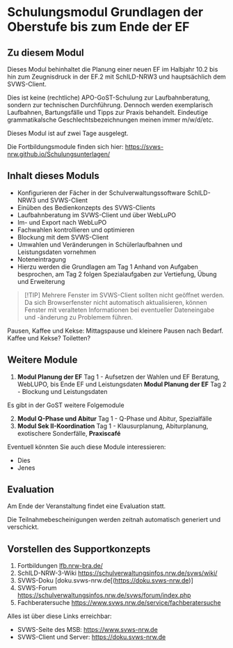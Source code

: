 # Schulungsmodul Grundlagen der Oberstufe bis zum Ende der EF

## Zu diesem Modul

Dieses Modul behinhaltet die Planung einer neuen EF im Halbjahr 10.2 bis hin zum Zeugnisdruck in der EF.2 mit SchILD-NRW3 und hauptsächlich dem SVWS-Client.

Dies ist keine (rechtliche) APO-GoST-Schulung zur Laufbahnberatung, sondern zur technischen Durchführung. Dennoch werden exemplarisch Laufbahnen, Bartungsfälle und Tipps zur Praxis behandelt. Eindeutige grammatikalsche Geschlechtsbezeichnungen meinen immer m/w/d/etc.

Dieses Modul ist auf zwei Tage ausgelegt. 

Die Fortbildungsmodule finden sich hier: https://svws-nrw.github.io/Schulungsunterlagen/

## Inhalt dieses Moduls

+ Konfigurieren der Fächer in der Schulverwaltungssoftware SchILD-NRW3 und SVWS-Client
+ Einüben des Bedienkonzepts des SVWS-Clients
+ Laufbahnberatung im SVWS-Client und über WebLuPO
+ Im- und Export nach WebLuPO
+ Fachwahlen kontrollieren und optimieren
+ Blockung mit dem SVWS-Client
+ Umwahlen und Veränderungen in Schülerlaufbahnen und Leistungsdaten vornehmen
+ Noteneintragung
+ Hierzu werden die Grundlagen am Tag 1 Anhand von Aufgaben besprochen, am Tag 2 folgen Spezialaufgaben zur Vertiefung, Übung und Erweiterung

>[!TIP] Mehrere Fenster im SVWS-Client sollten nicht geöffnet werden.
> Da sich Browserfenster nicht automatisch aktualisieren, können Fenster mit veralteten Informationen bei eventueller Dateneingabe und -änderung zu Problemem führen.

Pausen, Kaffee und Kekse: Mittagspause und kleinere Pausen nach Bedarf. Kaffee und Kekse? Toiletten?

## Weitere Module

1. **Modul Planung der EF** Tag 1 - Aufsetzen der Wahlen und EF Beratung, WebLUPO, bis Ende EF und Leistungsdaten 
   **Modul Planung der EF** Tag 2 - Blockung und Leistungsdaten

Es gibt in der GoST weitere Folgemodule

2. **Modul Q-Phase und Abitur** Tag 1 - Q-Phase und Abitur, Spezialfälle
3. **Modul Sek II-Koordination** Tag 1 - Klausurplanung, Abiturplanung, exotischere Sonderfälle, **Praxiscafé**

Eventuell könnten Sie auch diese Module interessieren:
+ Dies
+ Jenes

## Evaluation

Am Ende der Veranstaltung findet eine Evaluation statt.

Die Teilnahmebescheinigungen werden zeitnah automatisch generiert und verschickt.

## Vorstellen des Supportkonzepts

1. Fortbildungen    [lfb.nrw-bra.de/](https://lfb.nrw.de/bra/20426)
2. SchILD-NRW-3-Wiki    https://schulverwaltungsinfos.nrw.de/svws/wiki/    
3. SVWS-Doku        [doku.svws-nrw.de[(https://doku.svws-nrw.de)]
4. SVWS-Forum       https://schulverwaltungsinfos.nrw.de/svws/forum/index.php
5. Fachberatersuche https://www.svws.nrw.de/service/fachberatersuche

Alles ist über diese Links erreichbar:

* SVWS-Seite des MSB: https://www.svws-nrw.de
* SVWS-Client und Server: https://doku.svws-nrw.de




